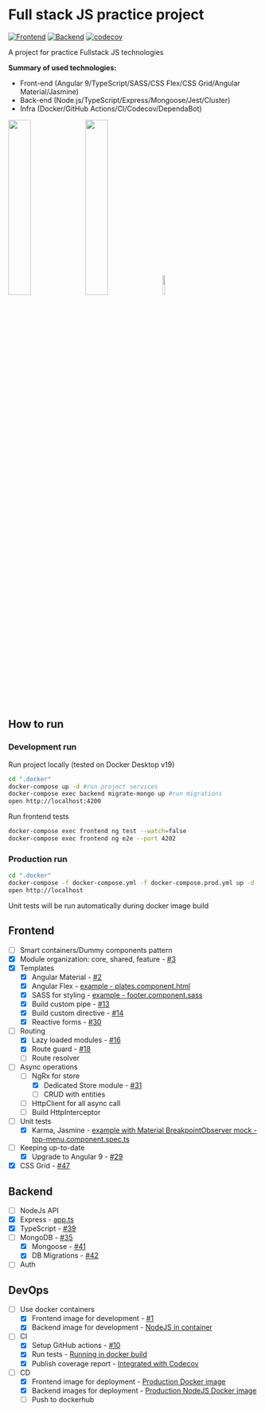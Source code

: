 # Full stack JS practice project

[![Frontend](https://github.com/rodion-arr/js-fullstack-practice/workflows/Frontend/badge.svg)](https://github.com/rodion-arr/js-fullstack-practice/actions?query=workflow%3AFrontend)
[![Backend](https://github.com/rodion-arr/js-fullstack-practice/workflows/Backend/badge.svg)](https://github.com/rodion-arr/js-fullstack-practice/actions?query=workflow%3ABackend)
[![codecov](https://codecov.io/gh/rodion-arr/js-fullstack-practice/branch/master/graph/badge.svg)](https://codecov.io/gh/rodion-arr/js-fullstack-practice)

A project for practice Fullstack JS technologies

**Summary of used technologies:**
- Front-end (Angular 9/TypeScript/SASS/CSS Flex/CSS Grid/Angular Material/Jasmine)
- Back-end (Node.js/TypeScript/Express/Mongoose/Jest/Cluster)
- Infra (Docker/GitHub Actions/CI/Codecov/DependaBot)

<img src="https://user-images.githubusercontent.com/5843270/81486438-73c31500-925d-11ea-8e05-787e016f5df7.png" width="30%"></img>
<img src="https://user-images.githubusercontent.com/5843270/81486426-66a62600-925d-11ea-8284-26cc7de3d045.png" width="30%"></img>
<img src="https://user-images.githubusercontent.com/5843270/81486436-71f95180-925d-11ea-90f4-8b3970f716de.png" width="10%"></img> 

## How to run
### Development run
Run project locally (tested on Docker Desktop v19)
```bash
cd ".docker"
docker-compose up -d #run project services
docker-compose exec backend migrate-mongo up #run migrations
open http://localhost:4200
```

Run frontend tests
```bash
docker-compose exec frontend ng test --watch=false
docker-compose exec frontend ng e2e --port 4202
```

### Production run
```bash
cd ".docker"
docker-compose -f docker-compose.yml -f docker-compose.prod.yml up -d
open http://localhost
```

Unit tests will be run automatically during docker image build

## Frontend 
- [ ] Smart containers/Dummy components pattern 
- [x] Module organization: core, shared, feature - [#3](https://github.com/rodion-arr/js-fullstack-practice/pull/3)
- [x] Templates 
    - [x] Angular Material - [#2](https://github.com/rodion-arr/js-fullstack-practice/pull/2)
    - [x] Angular Flex - [example - plates.component.html](https://github.com/rodion-arr/js-fullstack-practice/blob/master/frontend/src/app/home/plates/plates.component.html)
    - [x] SASS for styling - [example - footer.component.sass](https://github.com/rodion-arr/js-fullstack-practice/blob/master/frontend/src/app/core/footer/footer.component.sass)
    - [x] Build custom pipe - [#13](https://github.com/rodion-arr/js-fullstack-practice/pull/13)
    - [x] Build custom directive - [#14](https://github.com/rodion-arr/js-fullstack-practice/pull/14)
    - [x] Reactive forms - [#30](https://github.com/rodion-arr/js-fullstack-practice/pull/30)
- [ ] Routing
    - [x] Lazy loaded modules - [#16](https://github.com/rodion-arr/js-fullstack-practice/pull/16)
    - [x] Route guard - [#18](https://github.com/rodion-arr/js-fullstack-practice/pull/18)
    - [ ] Route resolver
- [ ] Async operations
    - [ ] NgRx for store
        - [x] Dedicated Store module - [#31](https://github.com/rodion-arr/js-fullstack-practice/pull/31)
        - [ ] CRUD with entities
    - [ ] HttpClient for all async call
    - [ ] Build HttpInterceptor   
- [ ] Unit tests
    - [x] Karma, Jasmine - [example with Material BreakpointObserver mock - top-menu.component.spec.ts](https://github.com/rodion-arr/js-fullstack-practice/blob/master/frontend/src/app/core/top-menu/top-menu.component.spec.ts)
- [ ] Keeping up-to-date
    - [x] Upgrade to Angular 9 - [#29](https://github.com/rodion-arr/js-fullstack-practice/pull/29)
- [x] CSS Grid - [#47](https://github.com/rodion-arr/js-fullstack-practice/pull/47)

## Backend 
- [ ] NodeJs API
- [x] Express - [app.ts](https://github.com/rodion-arr/js-fullstack-practice/blob/master/backend/src/app.ts)
- [x] TypeScript - [#39](https://github.com/rodion-arr/js-fullstack-practice/pull/39)
- [ ] MongoDB - [#35](https://github.com/rodion-arr/js-fullstack-practice/pull/35)
    - [x] Mongoose - [#41](https://github.com/rodion-arr/js-fullstack-practice/pull/41)
    - [x] DB Migrations - [#42](https://github.com/rodion-arr/js-fullstack-practice/pull/42)
- [ ] Auth

## DevOps
- [ ] Use docker containers 
    - [x] Frontend image for development - [#1](https://github.com/rodion-arr/js-fullstack-practice/pull/1)
    - [x] Backend image for development - [NodeJS in container](/.docker/backend/Dockerfile)
- [ ] CI
    - [x] Setup GitHub actions - [#10](https://github.com/rodion-arr/js-fullstack-practice/pull/10)
    - [x] Run tests - [Running in docker build](/.docker/frontend/Dockerfile.prod#L29)
    - [x] Publish coverage report - [Integrated with Codecov](https://codecov.io/gh/rodion-arr/js-fullstack-practice)
- [ ] CD
    - [x] Frontend image for deployment - [Production Docker image](/.docker/frontend/Dockerfile.prod)
    - [x] Backend images for deployment - [Production NodeJS Docker image](/.docker/backend/Dockerfile.prod)
    - [ ] Push to dockerhub 
